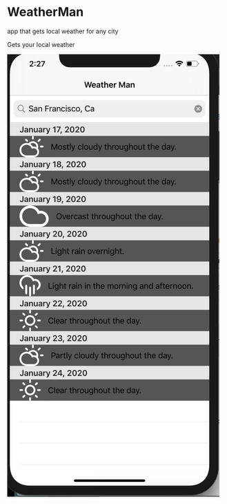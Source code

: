 # WeatherMan
app that gets local weather for any city

Gets your local weather

![](weatherMan.png)
